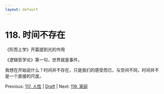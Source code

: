 ```yaml
---
layout: default
---
```

# 118. 时间不存在

《形而上学》开篇提到光的作用

《逻辑哲学论》第一句，世界就是事件。

我想在开始说什么？时间并不存在，只是我们的感受而已，与空间不同，时间并不是一个直接的尺度。

Previous: [117. 人性](117.md) | [Draft](../Draft.md) | Next: [119. 家庭](119.md)